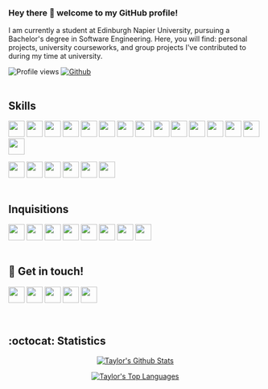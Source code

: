 ### Hey there 👋 welcome to my GitHub profile!

I am currently a student at Edinburgh Napier University, pursuing a Bachelor's degree in Software Engineering. Here, you will find: personal projects, university courseworks, and group projects I've contributed to during my time at university.

![Profile views](https://visitor-badge.glitch.me/badge?page_id=taylorc1009.taylorc1009) [![Github](https://img.shields.io/github/followers/taylorc1009?label=Follow&style=social)](https://github.com/taylorc1009)
<br/><br/>

## Skills
<img width ='32px' src ='https://raw.githubusercontent.com/rahulbanerjee26/githubAboutMeGenerator/main/icons/python.svg'> <img width ='32px' src ='https://raw.githubusercontent.com/rahulbanerjee26/githubAboutMeGenerator/main/icons/flask.svg'> <img width ='32px' src ='https://raw.githubusercontent.com/rahulbanerjee26/githubAboutMeGenerator/main/icons/java.svg'> <img width ='32px' src ='https://raw.githubusercontent.com/rahulbanerjee26/githubAboutMeGenerator/main/icons/android.svg'> <img width ='32px' src ='https://raw.githubusercontent.com/rahulbanerjee26/githubAboutMeGenerator/main/icons/csharp.svg'> <img width ='32px' src ='https://raw.githubusercontent.com/rahulbanerjee26/githubAboutMeGenerator/main/icons/html.svg'> <img width ='32px' src ='https://raw.githubusercontent.com/rahulbanerjee26/githubAboutMeGenerator/main/icons/css.svg'> <img width ='32px' src ='https://raw.githubusercontent.com/rahulbanerjee26/githubAboutMeGenerator/main/icons/javascript.svg'> <img width ='32px' src ='https://raw.githubusercontent.com/rahulbanerjee26/githubAboutMeGenerator/main/icons/c.svg'> <img width ='32px' src ='https://raw.githubusercontent.com/rahulbanerjee26/githubAboutMeGenerator/main/icons/cpp.svg'> <img width ='32px' src ='https://raw.githubusercontent.com/rahulbanerjee26/githubAboutMeGenerator/main/icons/oracle.svg'> <img width ='32px' src ='https://raw.githubusercontent.com/rahulbanerjee26/githubAboutMeGenerator/main/icons/bash.svg'> <img width ='32px' src ='https://raw.githubusercontent.com/rahulbanerjee26/githubAboutMeGenerator/main/icons/sqlite.svg'> <img width ='32px' src ='https://raw.githubusercontent.com/rahulbanerjee26/githubAboutMeGenerator/main/icons/mariadb.svg'> <img width ='32px' src ='https://raw.githubusercontent.com/rahulbanerjee26/githubAboutMeGenerator/main/icons/mysql.svg'>

<img width ='32px' src ='https://raw.githubusercontent.com/rahulbanerjee26/githubAboutMeGenerator/main/icons/figma.svg'> <img width ='32px' src ='https://raw.githubusercontent.com/rahulbanerjee26/githubAboutMeGenerator/main/icons/firebase.svg'> <img width ='32px' src ='https://raw.githubusercontent.com/rahulbanerjee26/githubAboutMeGenerator/main/icons/git.svg'> <img width ='32px' src ='https://raw.githubusercontent.com/rahulbanerjee26/githubAboutMeGenerator/main/icons/github.svg'> <img width ='32px' src ='https://raw.githubusercontent.com/rahulbanerjee26/githubAboutMeGenerator/main/icons/heroku.svg'> <img width ='32px' src ='https://raw.githubusercontent.com/rahulbanerjee26/githubAboutMeGenerator/main/icons/linux.svg'>
<br/><br/>

## Inquisitions
<img width ='32px' src ='https://raw.githubusercontent.com/rahulbanerjee26/githubAboutMeGenerator/main/icons/flutter.svg'> <img width ='32px' src ='https://raw.githubusercontent.com/rahulbanerjee26/githubAboutMeGenerator/main/icons/sass.svg'> <img width ='32px' src ='https://raw.githubusercontent.com/rahulbanerjee26/githubAboutMeGenerator/main/icons/nodejs.svg'> <img width ='32px' src ='https://raw.githubusercontent.com/rahulbanerjee26/githubAboutMeGenerator/main/icons/reactjs.svg'> <img width ='32px' src ='https://raw.githubusercontent.com/rahulbanerjee26/githubAboutMeGenerator/main/icons/kotlin.svg'> <img width ='32px' src ='https://raw.githubusercontent.com/rahulbanerjee26/githubAboutMeGenerator/main/icons/php.svg'> <img width ='32px' src ='https://raw.githubusercontent.com/rahulbanerjee26/githubAboutMeGenerator/main/icons/ruby.svg'> <img width ='32px' src ='https://raw.githubusercontent.com/rahulbanerjee26/githubAboutMeGenerator/main/icons/bootstrap.svg'>
<br/><br/>

## 💬 Get in touch!
[<img width ='32px' src ='https://raw.githubusercontent.com/rahulbanerjee26/githubAboutMeGenerator/main/icons/facebook.svg'>][facebook] [<img width ='32px' src ='https://raw.githubusercontent.com/rahulbanerjee26/githubAboutMeGenerator/main/icons/instagram.svg'>][instagram] [<img width ='32px' src ='https://raw.githubusercontent.com/rahulbanerjee26/githubAboutMeGenerator/main/icons/snapchat.svg'>][snapchat] [<img width ='32px' src ='https://raw.githubusercontent.com/rahulbanerjee26/githubAboutMeGenerator/main/icons/linked-in-alt.svg'>][linkedin] [<img width ='32px' src ='https://raw.githubusercontent.com/rahulbanerjee26/githubAboutMeGenerator/main/icons/spotify.svg'>][spotify]

[facebook]: https://www.facebook.com/taylorc1009
[instagram]:https://www.instagram.com/taylor.c_9/
[snapchat]:https://www.snapchat.com/add/taylorc1009?share_id=mCizND8_DNg&locale=en-GB
[linkedin]: https://www.linkedin.com/in/taylorc1009
[spotify]:https://open.spotify.com/user/1139558432?si=170bf714eb744793
<br/>

## :octocat: Statistics
<div align="center">

[![Taylor's Github Stats](https://github-readme-stats.vercel.app/api?username=taylorc1009&show_icons=true&count_private=true&include_all_commits=true&theme=radical)](https://github.com/anuraghazra/github-readme-stats)

[![Taylor's Top Languages](https://github-readme-stats.vercel.app/api/top-langs/?username=taylorc1009&layout=compact&line_height=50&theme=radical)](https://github.com/anuraghazra/github-readme-stats)
</div>
